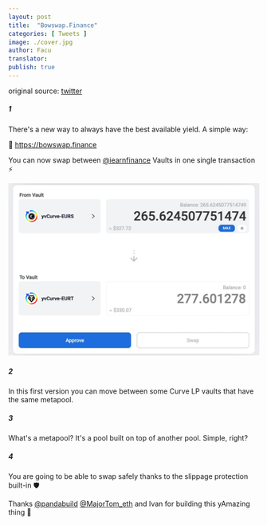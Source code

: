 ```yaml
---
layout: post
title:  "Bowswap.Finance"
categories: [ Tweets ]
image: ./cover.jpg
author: Facu
translator:
publish: true
---
```


original source: [twitter](https://twitter.com/fameal/status/1424857239505018880)

##### 1

There's a new way to always have the best available yield. A simple way:

🏹 https://bowswap.finance

You can now swap between [@iearnfinance](https://twitter.com/iearnfinance) Vaults in one single transaction ⚡️

![](image1.jpg)

##### 2

In this first version you can move between some Curve LP vaults that have the same metapool.

##### 3

What's a metapool? It's a pool built on top of another pool. Simple, right?

##### 4

You are going to be able to swap safely thanks to the slippage protection built-in 🛡️

Thanks [@pandabuild](https://twitter.com/pandabuild) [@MajorTom_eth](https://twitter.com/MajorTom_eth) and Ivan for building this yAmazing thing 🚀
